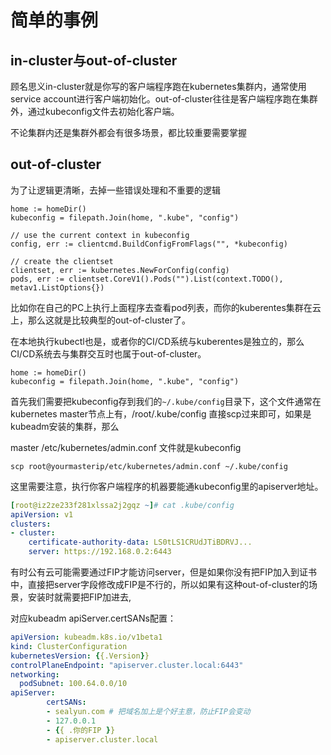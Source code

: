 # 简单的事例

## in-cluster与out-of-cluster
顾名思义in-cluster就是你写的客户端程序跑在kubernetes集群内，通常使用service account进行客户端初始化。out-of-cluster往往是客户端程序跑在集群外，通过kubeconfig文件去初始化客户端。

不论集群内还是集群外都会有很多场景，都比较重要需要掌握

## out-of-cluster

为了让逻辑更清晰，去掉一些错误处理和不重要的逻辑
```golang
home := homeDir()
kubeconfig = filepath.Join(home, ".kube", "config")

// use the current context in kubeconfig
config, err := clientcmd.BuildConfigFromFlags("", *kubeconfig)

// create the clientset
clientset, err := kubernetes.NewForConfig(config)
pods, err := clientset.CoreV1().Pods("").List(context.TODO(), metav1.ListOptions{})
```

比如你在自己的PC上执行上面程序去查看pod列表，而你的kuberentes集群在云上，那么这就是比较典型的out-of-cluster了。 

在本地执行kubectl也是，或者你的CI/CD系统与kuberentes是独立的，那么CI/CD系统去与集群交互时也属于out-of-cluster。

```golang
home := homeDir()
kubeconfig = filepath.Join(home, ".kube", "config")
```
首先我们需要把kubeconfig存到我们的`~/.kube/config`目录下，这个文件通常在kubernetes master节点上有，/root/.kube/config 直接scp过来即可，如果是kubeadm安装的集群，那么

master /etc/kubernetes/admin.conf 文件就是kubeconfig

`scp root@yourmasterip/etc/kubernetes/admin.conf ~/.kube/config`

这里需要注意，执行你客户端程序的机器要能通kubeconfig里的apiserver地址。

```yaml
[root@iz2ze233f281xlssa2j2gqz ~]# cat .kube/config 
apiVersion: v1
clusters:
- cluster:
    certificate-authority-data: LS0tLS1CRUdJTiBDRVJ...
    server: https://192.168.0.2:6443
```
有时公有云可能需要通过FIP才能访问server，但是如果你没有把FIP加入到证书中，直接把server字段修改成FIP是不行的，所以如果有这种out-of-cluster的场景，安装时就需要把FIP加进去,

对应kubeadm apiServer.certSANs配置：
```yaml
apiVersion: kubeadm.k8s.io/v1beta1
kind: ClusterConfiguration
kubernetesVersion: {{.Version}}
controlPlaneEndpoint: "apiserver.cluster.local:6443"
networking:
  podSubnet: 100.64.0.0/10
apiServer:
        certSANs:
        - sealyun.com # 把域名加上是个好主意，防止FIP会变动
        - 127.0.0.1
        - {{ .你的FIP }}
        - apiserver.cluster.local
```
